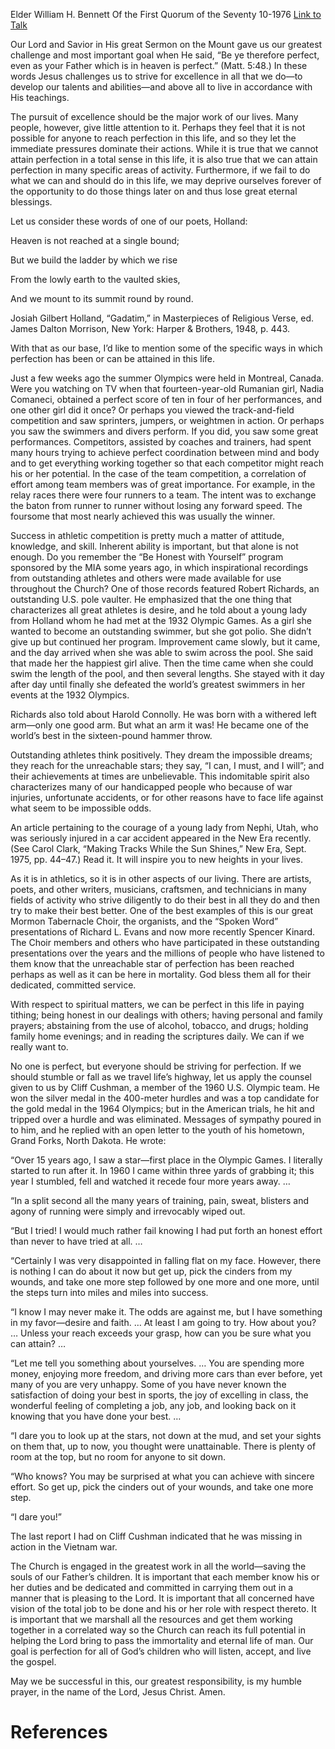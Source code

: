 Elder William H. Bennett
Of the First Quorum of the Seventy
10-1976
[Link to Talk](https://www.churchofjesuschrist.org/study/general-conference/1976/10/our-goal-is-perfection?lang=eng)

Our Lord and Savior in His great Sermon on the Mount gave us our greatest challenge and most important goal when He said, “Be ye therefore perfect, even as your Father which is in heaven is perfect.” (Matt. 5:48.) In these words Jesus challenges us to strive for excellence in all that we do—to develop our talents and abilities—and above all to live in accordance with His teachings.

The pursuit of excellence should be the major work of our lives. Many people, however, give little attention to it. Perhaps they feel that it is not possible for anyone to reach perfection in this life, and so they let the immediate pressures dominate their actions. While it is true that we cannot attain perfection in a total sense in this life, it is also true that we can attain perfection in many specific areas of activity. Furthermore, if we fail to do what we can and should do in this life, we may deprive ourselves forever of the opportunity to do those things later on and thus lose great eternal blessings.

Let us consider these words of one of our poets, Holland:





Heaven is not reached at a single bound;

But we build the ladder by which we rise

From the lowly earth to the vaulted skies,

And we mount to its summit round by round.





Josiah Gilbert Holland, “Gadatim,” in Masterpieces of Religious Verse, ed. James Dalton Morrison, New York: Harper & Brothers, 1948, p. 443.





With that as our base, I’d like to mention some of the specific ways in which perfection has been or can be attained in this life.

Just a few weeks ago the summer Olympics were held in Montreal, Canada. Were you watching on TV when that fourteen-year-old Rumanian girl, Nadia Comaneci, obtained a perfect score of ten in four of her performances, and one other girl did it once? Or perhaps you viewed the track-and-field competition and saw sprinters, jumpers, or weightmen in action. Or perhaps you saw the swimmers and divers perform. If you did, you saw some great performances. Competitors, assisted by coaches and trainers, had spent many hours trying to achieve perfect coordination between mind and body and to get everything working together so that each competitor might reach his or her potential. In the case of the team competition, a correlation of effort among team members was of great importance. For example, in the relay races there were four runners to a team. The intent was to exchange the baton from runner to runner without losing any forward speed. The foursome that most nearly achieved this was usually the winner.

Success in athletic competition is pretty much a matter of attitude, knowledge, and skill. Inherent ability is important, but that alone is not enough. Do you remember the “Be Honest with Yourself” program sponsored by the MIA some years ago, in which inspirational recordings from outstanding athletes and others were made available for use throughout the Church? One of those records featured Robert Richards, an outstanding U.S. pole vaulter. He emphasized that the one thing that characterizes all great athletes is desire, and he told about a young lady from Holland whom he had met at the 1932 Olympic Games. As a girl she wanted to become an outstanding swimmer, but she got polio. She didn’t give up but continued her program. Improvement came slowly, but it came, and the day arrived when she was able to swim across the pool. She said that made her the happiest girl alive. Then the time came when she could swim the length of the pool, and then several lengths. She stayed with it day after day until finally she defeated the world’s greatest swimmers in her events at the 1932 Olympics.

Richards also told about Harold Connolly. He was born with a withered left arm—only one good arm. But what an arm it was! He became one of the world’s best in the sixteen-pound hammer throw.

Outstanding athletes think positively. They dream the impossible dreams; they reach for the unreachable stars; they say, “I can, I must, and I will”; and their achievements at times are unbelievable. This indomitable spirit also characterizes many of our handicapped people who because of war injuries, unfortunate accidents, or for other reasons have to face life against what seem to be impossible odds.

An article pertaining to the courage of a young lady from Nephi, Utah, who was seriously injured in a car accident appeared in the New Era recently. (See Carol Clark, “Making Tracks While the Sun Shines,” New Era, Sept. 1975, pp. 44–47.) Read it. It will inspire you to new heights in your lives.

As it is in athletics, so it is in other aspects of our living. There are artists, poets, and other writers, musicians, craftsmen, and technicians in many fields of activity who strive diligently to do their best in all they do and then try to make their best better. One of the best examples of this is our great Mormon Tabernacle Choir, the organists, and the “Spoken Word” presentations of Richard L. Evans and now more recently Spencer Kinard. The Choir members and others who have participated in these outstanding presentations over the years and the millions of people who have listened to them know that the unreachable star of perfection has been reached perhaps as well as it can be here in mortality. God bless them all for their dedicated, committed service.

With respect to spiritual matters, we can be perfect in this life in paying tithing; being honest in our dealings with others; having personal and family prayers; abstaining from the use of alcohol, tobacco, and drugs; holding family home evenings; and in reading the scriptures daily. We can if we really want to.

No one is perfect, but everyone should be striving for perfection. If we should stumble or fall as we travel life’s highway, let us apply the counsel given to us by Cliff Cushman, a member of the 1960 U.S. Olympic team. He won the silver medal in the 400-meter hurdles and was a top candidate for the gold medal in the 1964 Olympics; but in the American trials, he hit and tripped over a hurdle and was eliminated. Messages of sympathy poured in to him, and he replied with an open letter to the youth of his hometown, Grand Forks, North Dakota. He wrote:

“Over 15 years ago, I saw a star—first place in the Olympic Games. I literally started to run after it. In 1960 I came within three yards of grabbing it; this year I stumbled, fell and watched it recede four more years away. …

“In a split second all the many years of training, pain, sweat, blisters and agony of running were simply and irrevocably wiped out.



“But I tried! I would much rather fail knowing I had put forth an honest effort than never to have tried at all. …

“Certainly I was very disappointed in falling flat on my face. However, there is nothing I can do about it now but get up, pick the cinders from my wounds, and take one more step followed by one more and one more, until the steps turn into miles and miles into success.

“I know I may never make it. The odds are against me, but I have something in my favor—desire and faith. … At least I am going to try. How about you? … Unless your reach exceeds your grasp, how can you be sure what you can attain? …

“Let me tell you something about yourselves. … You are spending more money, enjoying more freedom, and driving more cars than ever before, yet many of you are very unhappy. Some of you have never known the satisfaction of doing your best in sports, the joy of excelling in class, the wonderful feeling of completing a job, any job, and looking back on it knowing that you have done your best. …

“I dare you to look up at the stars, not down at the mud, and set your sights on them that, up to now, you thought were unattainable. There is plenty of room at the top, but no room for anyone to sit down.

“Who knows? You may be surprised at what you can achieve with sincere effort. So get up, pick the cinders out of your wounds, and take one more step.

“I dare you!”

The last report I had on Cliff Cushman indicated that he was missing in action in the Vietnam war.

The Church is engaged in the greatest work in all the world—saving the souls of our Father’s children. It is important that each member know his or her duties and be dedicated and committed in carrying them out in a manner that is pleasing to the Lord. It is important that all concerned have vision of the total job to be done and his or her role with respect thereto. It is important that we marshall all the resources and get them working together in a correlated way so the Church can reach its full potential in helping the Lord bring to pass the immortality and eternal life of man. Our goal is perfection for all of God’s children who will listen, accept, and live the gospel.

May we be successful in this, our greatest responsibility, is my humble prayer, in the name of the Lord, Jesus Christ. Amen.

# References
